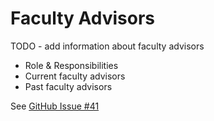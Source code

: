 # Faculty Advisors

TODO - add information about faculty advisors
- Role & Responsibilities
- Current faculty advisors
- Past faculty advisors

See [GitHub Issue #41](https://github.com/rcos/rcos-handbook/issues/41)